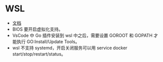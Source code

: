 # WSL

- [文档](https://docs.microsoft.com/zh-cn/windows/wsl/)
- BIOS 要开启虚拟化支持。
- VsCode 中 Go 插件安装到 wsl 中之后，需要设置 GOROOT 和 GOPATH 才能执行 GO:Install/Update Tools。
- wsl 不支持 systemd，开启关闭服务可以用 service docker start/stop/restart/status。
